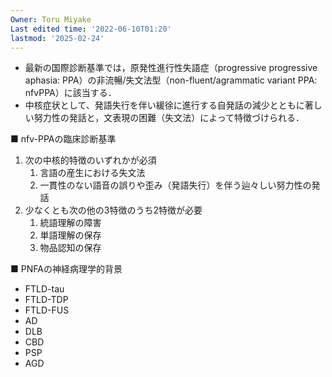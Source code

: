 ```yaml
---
Owner: Toru Miyake
Last edited time: '2022-06-10T01:20'
lastmod: '2025-02-24'
---
```

  

- 最新の国際診断基準では，原発性進行性失語症（progressive progressive aphasia: PPA）の非流暢/失文法型（non-fluent/agrammatic variant PPA: nfvPPA）に該当する．
- 中核症状として、発語失行を伴い緩徐に進行する自発話の減少とともに著しい努力性の発話と，文表現の困難（失文法）によって特徴づけられる．  

■ nfv-PPAの臨床診断基準

1. 次の中核的特徴のいずれかが必須
    1. 言語の産生における失文法
    2. 一貫性のない語音の誤りや歪み（発語失行）を伴う辿々しい努力性の発話
2. 少なくとも次の他の3特徴のうち2特徴が必要
    1. 統語理解の障害
    2. 単語理解の保存
    3. 物品認知の保存  

■ PNFAの神経病理学的背景

- FTLD-tau
- FTLD-TDP
- FTLD-FUS
- AD
- DLB
- CBD
- PSP
- AGD
